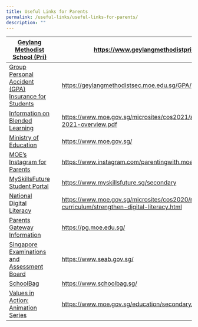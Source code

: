 ```yaml
---
title: Useful Links for Parents
permalink: /useful-links/useful-links-for-parents/
description: ""
---
```

| [Geylang Methodist School (Pri)](https://www.geylangmethodistpri.moe.edu.sg/) |  | https://www.geylangmethodistpri.moe.edu.sg/ |
| -------- | -------- | -------- |
| [Group Personal Accident (GPA) Insurance for Students](https://geylangmethodistsec.moe.edu.sg/GPA/)    |     | https://geylangmethodistsec.moe.edu.sg/GPA/     |
| [Information on Blended Learning](https://www.moe.gov.sg/microsites/cos2021/assets/infographics/cos-2021-overview.pdf)     |      | https://www.moe.gov.sg/microsites/cos2021/assets/infographics/cos-2021-overview.pdf     |
| [Ministry of Education](https://www.moe.gov.sg/)    |      | https://www.moe.gov.sg/     |
| [MOE’s Instagram for Parents](https://www.instagram.com/parentingwith.moesg/)     |      | https://www.instagram.com/parentingwith.moesg/     |
| [MySkillsFuture Student Portal](https://www.myskillsfuture.sg/secondary)     |      | https://www.myskillsfuture.sg/secondary     |
| [National Digital Literacy](https://www.moe.gov.sg/microsites/cos2020/refreshing-our-curriculum/strengthen-digital-literacy.html)     |     | https://www.moe.gov.sg/microsites/cos2020/refreshing-our-curriculum/strengthen-digital-literacy.html     |
| [Parents Gateway Information](https://pg.moe.edu.sg/)     |      | https://pg.moe.edu.sg/     |
| [Singapore Examinations and Assessment Board](https://www.seab.gov.sg/)     |      | https://www.seab.gov.sg/     |
| [SchoolBag](https://www.schoolbag.sg/)    |      | https://www.schoolbag.sg/     |
| [Values in Action: Animation Series](https://www.moe.gov.sg/education/secondary/values-in-action)    |      | https://www.moe.gov.sg/education/secondary/values-in-action     |

